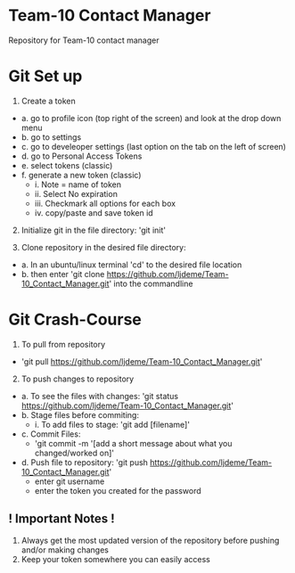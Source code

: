 # Team-10 Contact Manager
Repository for Team-10 contact manager

# Git Set up
1. Create a token
  - a. go to profile icon (top right of the screen) and look at the drop down menu
  - b. go to settings
  - c. go to develeoper settings (last option on the tab on the left of screen)
  - d. go to Personal Access Tokens
  - e. select tokens (classic)
  - f. generate a new token (classic)
      - i. Note = name of token
      - ii. Select No expiration
      - iii. Checkmark all options for each box
      - iv. copy/paste and save token id
  
2. Initialize git in the file directory: 'git init'

3. Clone repository in the desired file directory: 
  - a. In an ubuntu/linux terminal 'cd' to the desired file location
  - b. then enter 'git clone https://github.com/ljdeme/Team-10_Contact_Manager.git' into the commandline 
  
# Git Crash-Course
1. To pull from repository
  - 'git pull https://github.com/ljdeme/Team-10_Contact_Manager.git'
  
2. To push changes to repository 
  - a. To see the files with changes: 'git status https://github.com/ljdeme/Team-10_Contact_Manager.git' 
  - b. Stage files before commiting:
    - i. To add files to stage: 'git add [filename]'
  - c. Commit Files:
    - 'git commit -m '[add a short message about what you changed/worked on]'
  - d. Push file to repository: 'git push https://github.com/ljdeme/Team-10_Contact_Manager.git'
    - enter git username
    - enter the token you created for the password

## ! Important Notes !
1. Always get the most updated version of the repository before pushing and/or making changes
2. Keep your token somewhere you can easily access
